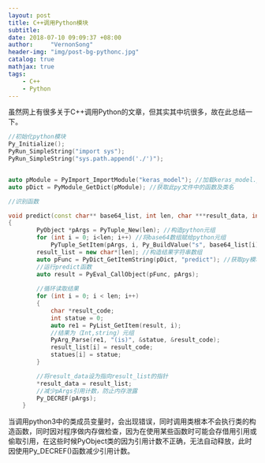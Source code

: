 ```yaml
---
layout: post
title: C++调用Python模块
subtitle:  
date: 2018-07-10 09:09:37 +08:00
author:     "VernonSong"
header-img: "img/post-bg-pythonc.jpg"
catalog: true
mathjax: true
tags:
    - C++
    - Python
---
```


虽然网上有很多关于C++调用Python的文章，但其实其中坑很多，故在此总结一下。



```c++
//初始化python模块
Py_Initialize();
PyRun_SimpleString("import sys");
PyRun_SimpleString("sys.path.append('./')");


auto pModule = PyImport_ImportModule("keras_model"); //加载keras_model.py
auto pDict = PyModule_GetDict(pModule); //获取此py文件中的函数及类名

//识别函数

void predict(const char** base64_list, int len, char ***result_data, int *statues)
{
		PyObject *pArgs = PyTuple_New(len); //构造python元组
		for (int i = 0; i<len; i++) //将base64数组赋给python元组
			PyTuple_SetItem(pArgs, i, Py_BuildValue("s", base64_list[i]));
		result_list = new char*[len]; //构造结果字符串数组
		auto pFunc = PyDict_GetItemString(pDict, "predict"); //获取py模块中predict函数
		//运行predict函数
		auto result = PyEval_CallObject(pFunc, pArgs);
		
		//循环读取结果
		for (int i = 0; i < len; i++)
		{
			char *result_code;
			int statue = 0;
			auto re1 = PyList_GetItem(result, i);
			//结果为（Int,string）元组
			PyArg_Parse(re1, "(is)", &statue, &result_code);
			result_list[i] = result_code;
			statues[i] = statue;
		}

		//将result_data设为指向result_list的指针
		*result_data = result_list;
	    //减少pArgs引用计数，防止内存泄露
		Py_DECREF(pArgs);
	}
```

当调用python3中的类成员变量时，会出现错误，同时调用类根本不会执行类的构造函数，同时因对程序做内存做检查，因为在使用某些函数时可能会存借用引用或偷取引用，在这些时候PyObject类的因为引用计数不正确，无法自动释放，此时因使用Py_DECREF()函数减少引用计数。




